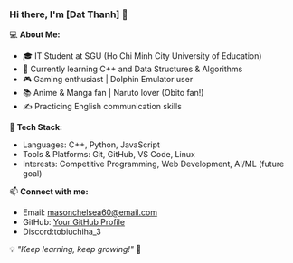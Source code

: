 ### Hi there, I'm [Dat Thanh] 👋

💻 **About Me:**
- 🎓 IT Student at SGU (Ho Chi Minh City University of Education)
- 🌱 Currently learning C++ and Data Structures & Algorithms
- 🎮 Gaming enthusiast | Dolphin Emulator user
- 📚 Anime & Manga fan | Naruto lover (Obito fan!)
- ✍️ Practicing English communication skills

🚀 **Tech Stack:**
- Languages: C++, Python, JavaScript
- Tools & Platforms: Git, GitHub, VS Code, Linux
- Interests: Competitive Programming, Web Development, AI/ML (future goal)

📫 **Connect with me:**
- Email: masonchelsea60@email.com
- GitHub: [Your GitHub Profile](https://github.com/tobichan67)
- Discord:tobiuchiha_3

💡 *"Keep learning, keep growing!"* 🚀
